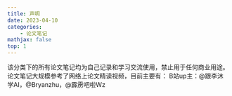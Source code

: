 ```yaml
---
title: 声明
date: 2023-04-10
categories: 
    - 论文笔记
mathjax: false
top: 1
---
```


该分类下的所有论文笔记均为自己记录和学习交流使用，禁止用于任何商业用途。论文笔记大规模参考了网络上论文精读视频，目前主要有：
B站up主：@跟李沐学AI，@Bryanzhu，@霹雳吧啦Wz